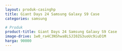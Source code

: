 ```yaml
---
layout: produk-casinghp
title: Giant Days 24 Samsung Galaxy S9 Case
categories: samsung

# Produk
product-title: Giant Days 24 Samsung Galaxy S9 Case
image-drive: 1w0_ra4C3NShwa8LSJI0ZG3uoUc9iuD1M
harga: 90000
---
```


